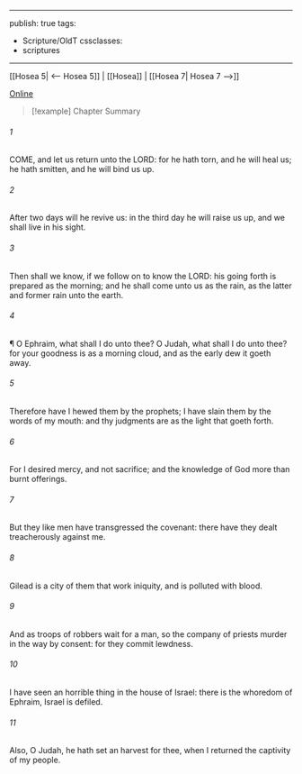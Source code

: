 

---
publish: true
tags:
  - Scripture/OldT
cssclasses:
  - scriptures
---
[[Hosea 5| <-- Hosea 5]] | [[Hosea]] | [[Hosea 7| Hosea 7 -->]]

[Online](https://churchofjesuschrist.org/study/scriptures/ot/hosea/6?lang=eng)

>[!example] Chapter Summary
>
###### 1
COME, and let us return unto the LORD: for he hath torn, and he will heal us; he hath smitten, and he will bind us up.
###### 2
After two days will he revive us: in the third day he will raise us up, and we shall live in his sight.
###### 3
Then shall we know, if we follow on to know the LORD: his going forth is prepared as the morning; and he shall come unto us as the rain, as the latter and former rain unto the earth.
###### 4
¶ O Ephraim, what shall I do unto thee?  O Judah, what shall I do unto thee?  for your goodness is as a morning cloud, and as the early dew it goeth away.
###### 5
Therefore have I hewed them by the prophets; I have slain them by the words of my mouth: and thy judgments are as the light that goeth forth.
###### 6
For I desired mercy, and not sacrifice; and the knowledge of God more than burnt offerings.
###### 7
But they like men have transgressed the covenant: there have they dealt treacherously against me.
###### 8
Gilead is a city of them that work iniquity, and is polluted with blood.
###### 9
And as troops of robbers wait for a man, so the company of priests murder in the way by consent: for they commit lewdness.
###### 10
I have seen an horrible thing in the house of Israel: there is the whoredom of Ephraim, Israel is defiled.
###### 11
Also, O Judah, he hath set an harvest for thee, when I returned the captivity of my people.



